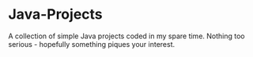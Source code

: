 # Java-Projects

A collection of simple Java projects coded in my spare time. Nothing too serious - hopefully something piques your interest. 
